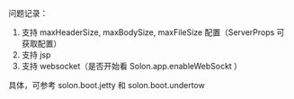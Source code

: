 问题记录：

1. 支持 maxHeaderSize, maxBodySize, maxFileSize 配置（ServerProps 可获取配置）
2. 支持 jsp 
3. 支持 websocket（是否开始看 Solon.app.enableWebSockt ）


具体，可参考 solon.boot.jetty 和 solon.boot.undertow